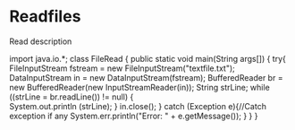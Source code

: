 # Readfiles
Read description


import java.io.*;
class FileRead 
{
   public static void main(String args[])
	{
      try{
		     FileInputStream fstream = new FileInputStream("textfile.txt");
		     DataInputStream in = new DataInputStream(fstream);
         BufferedReader br = new BufferedReader(new InputStreamReader(in));
		     String strLine;
		     while ((strLine = br.readLine()) != null) 	{	
			   System.out.println (strLine);
		}
		     in.close();
		}   catch (Exception e){//Catch exception if any
			  System.err.println("Error: " + e.getMessage());
		}
	}
}
